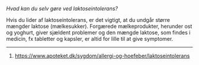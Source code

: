 _Hvad kan du selv gøre ved laktoseintolerans?_

Hvis du lider af laktoseintolerans, er det vigtigt, at du undgår større mængder laktose (mælkesukker).
Forgærede mælkeprodukter, herunder ost og yoghurt, giver sjældent problemer og den mængde laktose, som findes i medicin, fx tabletter og kapsler, er altid for lille til at give symptomer.



-------
1. https://www.apoteket.dk/sygdom/allergi-og-hoefeber/laktoseintolerans
